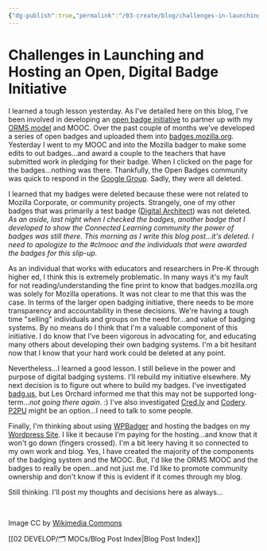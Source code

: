 ```yaml
---
{"dg-publish":true,"permalink":"/03-create/blog/challenges-in-launching-and-hosting-an-open-digital-badge-initiative/","title":"Challenges in Launching and Hosting an Open, Digital Badge Initiative","tags":["badges","mozilla","orms"]}
---
```


# Challenges in Launching and Hosting an Open, Digital Badge Initiative

I learned a tough lesson yesterday. As I've detailed here on this blog, I've been involved in developing an [open badge initiative](http://wiobyrne.com/tag/badges/) to partner up with my [ORMS model](http://wiobyrne.com/tag/orms/) and MOOC. Over the past couple of months we've developed a series of open badges and uploaded them into [badges.mozilla.org](https://badges.mozilla.org/). Yesterday I went to my MOOC and into the Mozilla badger to make some edits to out badges...and award a couple to the teachers that have submitted work in pledging for their badge. When I clicked on the page for the badges...nothing was there. Thankfully, the Open Badges community was quick to respond in the [Google Group](https://groups.google.com/forum/#!topic/openbadges/XRavUlTeZSY). Sadly, they were all deleted.

I learned that my badges were deleted because these were not related to Mozilla Corporate, or community projects. Strangely, one of my other badges that was primarily a test badge ([Digital Architect](https://badges.mozilla.org/en-US/badges/badge/Digital-Architect)) was not deleted. _As an aside, last night when I checked the badges, another badge that I developed to show the Connected Learning community the power of badges was still there. This morning as I write this blog post...it's deleted. I need to apologize to the #clmooc and the individuals that were awarded the badges for this slip-up._

As an individual that works with educators and researchers in Pre-K through higher ed, I think this is extremely problematic. In many ways it's my fault for not reading/understanding the fine print to know that badges.mozilla.org was solely for Mozilla operations. It was not clear to me that this was the case. In terms of the larger open badging initiative, there needs to be more transparency and accountability in these decisions. We're having a tough time "selling" individuals and groups on the need for...and value of badging systems. By no means do I think that I'm a valuable component of this initiative. I do know that I've been vigorous in advocating for, and educating many others about developing their own badging systems. I'm a bit hesitant now that I know that your hard work could be deleted at any point.

Nevertheless...I learned a good lesson. I still believe in the power and purpose of digital badging systems. I'll rebuild my initiative elsewhere. My next decision is to figure out where to build my badges. I've investigated [badg.us](http://badg.us/en-US/), but Les Orchard informed me that this may not be supported long-term..._not going there again_. :) I've also investigated [Cred.ly](https://credly.com/) and [Codery](http://gocodery.com/). [P2PU](https://p2pu.org/en/groups/how-do-i-make-a-badge/) might be an option...I need to talk to some people.

Finally, I'm thinking about using [WPBadger](http://wordpress.org/plugins/wpbadger/) and hosting the badges on my [Wordpress Site](http://dougbelshaw.com/blog/2012-07-25/howto-issue-openbadges-in-5-steps-using-wordpress-wpbadger/). I like it because I'm paying for the hosting...and know that it won't go down (fingers crossed). I'm a bit leery having it so connected to my own work and blog. Yes, I have created the majority of the components of the badging system and the MOOC. But, I'd like the ORMS MOOC and the badges to really be open...and not just me. I'd like to promote community ownership and don't know if this is evident if it comes through my blog.

Still thinking. I'll post my thoughts and decisions here as always...

 

Image CC by [Wikimedia Commons](http://commons.wikimedia.org/wiki/File:USS_Independence_(LCS_2)_building.jpg)

[[02 DEVELOP/🗂️ MOCs/Blog Post Index\|Blog Post Index]]